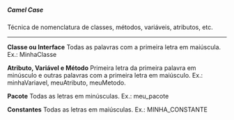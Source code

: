 
##### Camel Case
Técnica de nomenclatura de classes, métodos, variáveis, atributos, etc.
***

**Classe ou Interface**
Todas as palavras com a primeira letra em maiúscula.
Ex.: MinhaClasse

**Atributo, Variável e Método**
Primeira letra da primeira palavra em minúsculo e outras palavras com a primeira letra em maiúsculo.
Ex.: minhaVariavel, meuAtributo, meuMetodo.

**Pacote**
Todas as letras em minúsculas.
Ex.: meu_pacote

**Constantes**
Todas as letras em maiúsculas.
Ex.: MINHA_CONSTANTE


